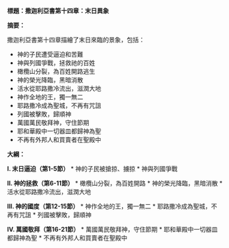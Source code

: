 **標題：撒迦利亞書第十四章：末日異象**

**摘要：**

撒迦利亞書第十四章描繪了末日來臨的景象，包括：

* 神的子民遭受逼迫和苦難
* 神與列國爭戰，拯救祂的百姓
* 橄欖山分裂，為百姓開路逃生
* 神的榮光降臨，黑暗消散
* 活水從耶路撒冷流出，滋潤大地
* 神作全地的王，獨一無二
* 耶路撒冷成為聖城，不再有咒詛
* 列國被擊敗，歸順神
* 萬國萬民敬拜神，守住節期
* 耶和華殿中一切器皿都歸神為聖
* 不再有外邦人和買賣者在聖殿中

**大綱：**

**I. 末日逼迫（第1-5節）**
    * 神的子民被搶掠、擄掠
    * 神與列國爭戰

**II. 神的拯救（第6-11節）**
    * 橄欖山分裂，為百姓開路
    * 神的榮光降臨，黑暗消散
    * 活水從耶路撒冷流出，滋潤大地

**III. 神的國度（第12-15節）**
    * 神作全地的王，獨一無二
    * 耶路撒冷成為聖城，不再有咒詛
    * 列國被擊敗，歸順神

**IV. 萬國敬拜（第16-21節）**
    * 萬國萬民敬拜神，守住節期
    * 耶和華殿中一切器皿都歸神為聖
    * 不再有外邦人和買賣者在聖殿中